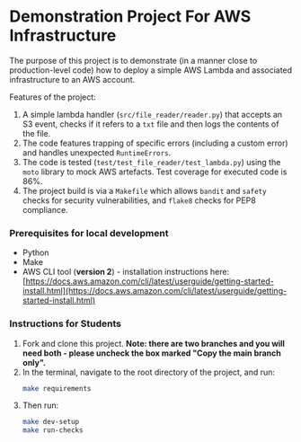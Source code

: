 # Demonstration Project For AWS Infrastructure

The purpose of this project is to demonstrate (in a manner close to production-level code) how to deploy a simple AWS Lambda and associated infrastructure to an AWS account.

Features of the project:
1. A simple lambda handler (`src/file_reader/reader.py`) that accepts an S3 event, checks if it refers to a `txt` file and then logs the contents of the file.
1. The code features trapping of specific errors (including a custom error) and handles unexpected `RuntimeErrors`.
1. The code is tested (`test/test_file_reader/test_lambda.py`) using the `moto` library to mock AWS artefacts. Test coverage for executed code is 86%.
1. The project build is via a `Makefile` which allows `bandit` and `safety` checks for security vulnerabilities, and `flake8` checks for PEP8 compliance.


### Prerequisites for local development
- Python
- Make
- AWS CLI tool (__version 2__) - installation instructions here: [https://docs.aws.amazon.com/cli/latest/userguide/getting-started-install.html](https://docs.aws.amazon.com/cli/latest/userguide/getting-started-install.html)

### __Instructions for Students__
1. Fork and clone this project. **Note: there are two branches and you will need both - please uncheck the box marked "Copy the main branch only".**
1. In the terminal, navigate to the root directory of the project, and run:
    ```bash
    make requirements
    ```
1. Then run:
    ```bash
    make dev-setup
    make run-checks
    ```


 
